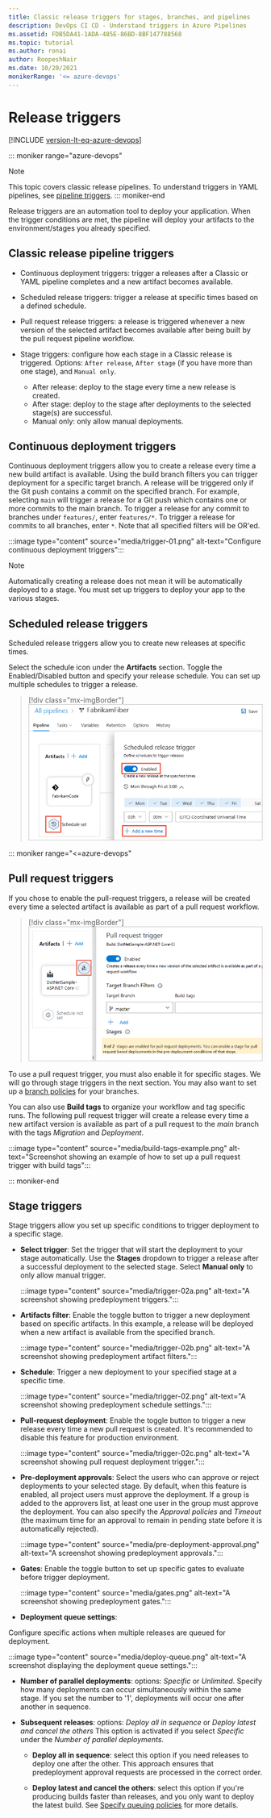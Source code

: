 ```yaml
---
title: Classic release triggers for stages, branches, and pipelines
description: DevOps CI CD - Understand triggers in Azure Pipelines
ms.assetid: FDB5DA41-1ADA-485E-86BD-8BF147788568
ms.topic: tutorial
ms.author: ronai
author: RoopeshNair
ms.date: 10/20/2021
monikerRange: '<= azure-devops'
---
```


# Release triggers

[!INCLUDE [version-lt-eq-azure-devops](../../includes/version-lt-eq-azure-devops.md)]



::: moniker range="azure-devops"
> [!NOTE] 
> This topic covers classic release pipelines. To understand triggers in YAML pipelines, see [pipeline triggers](../build/triggers.md).
::: moniker-end

Release triggers are an automation tool to deploy your application. When the trigger conditions are met, the pipeline will deploy your artifacts to the environment/stages you already specified. 

## Classic release pipeline triggers

- Continuous deployment triggers: trigger a releases after a Classic or YAML pipeline completes and a new artifact becomes available.

- Scheduled release triggers: trigger a release at specific times based on a defined schedule.

- Pull request release triggers: a release is triggered whenever a new version of the selected artifact becomes available after being built by the pull request pipeline workflow.

- Stage triggers: configure how each stage in a Classic release is triggered. Options: `After release`, `After stage` (if you have more than one stage), and `Manual only`. 
    - After release: deploy to the stage every time a new release is created. 
    - After stage: deploy to the stage after deployments to the selected stage(s) are successful. 
    - Manual only: only allow manual deployments.

<a id="release-triggers"></a>

## Continuous deployment triggers

Continuous deployment triggers allow you to create a release every time a new build artifact is available. Using the build branch filters you can trigger deployment for a specific target branch. A release will be triggered only if the Git push contains a commit on the specified branch. For example, selecting `main` will trigger a release for a Git push which contains one or more commits to the main branch. To trigger a release for any commit to branches under `features/`, enter `features/*`. To trigger a release for commits to all branches, enter `*`. Note that all specified filters will be OR'ed.

:::image type="content" source="media/trigger-01.png" alt-text="Configure continuous deployment triggers":::

> [!NOTE]
> Automatically creating a release does not mean it will be automatically deployed to a stage. You must set up triggers to deploy your app to the various stages.

<a id="scheduled-triggers"></a>

## Scheduled release triggers

Scheduled release triggers allow you to create new releases at specific times.

Select the schedule icon under the **Artifacts** section. Toggle the Enabled/Disabled button and specify your release schedule. You can set up multiple schedules to trigger a release.

> [!div class="mx-imgBorder"]
> ![Defining schedules to trigger releases](media/trigger-04.png)

::: moniker range="<=azure-devops"

<a id="prsettrigger"></a>

## Pull request triggers

If you chose to enable the pull-request triggers, a release will be created every time a selected artifact is available as part of a pull request workflow.

> [!div class="mx-imgBorder"]
> ![Configure a pull request trigger.](media/trigger-01a.png)

To use a pull request trigger, you must also enable it for specific stages. We will go through stage triggers in the next section. You may also want to set up a [branch policies](../../repos/git/pr-status-policy.md) for your branches.

You can also use **Build tags** to organize your workflow and tag specific runs. The following pull request trigger will create a release every time a new artifact version is available as part of a pull request to the *main* branch with the tags *Migration* and *Deployment*.

:::image type="content" source="media/build-tags-example.png" alt-text="Screenshot showing an example of how to set up a pull request trigger with build tags":::

::: moniker-end

## Stage triggers

Stage triggers allow you set up specific conditions to trigger deployment to a specific stage.

- **Select trigger**:
  Set the trigger that will start the deployment to your stage automatically. Use the **Stages** dropdown to trigger a release after a successful deployment to the selected stage. Select **Manual only** to only allow manual trigger.

    :::image type="content" source="media/trigger-02a.png" alt-text="A screenshot showing predeployment triggers.":::

- **Artifacts filter**:
  Enable the toggle button to trigger a new deployment based on specific artifacts. In this example, a release will be deployed when a new artifact is available from the specified branch.

    :::image type="content" source="media/trigger-02b.png" alt-text="A screenshot showing predeployment artifact filters.":::

- **Schedule**:
  Trigger a new deployment to your specified stage at a specific time.

    :::image type="content" source="media/trigger-02.png" alt-text="A screenshot showing predeployment schedule settings.":::    

- **Pull-request deployment**:
  Enable the toggle button to trigger a new release every time a new pull request is created. It's recommended to disable this feature for production environment.

    :::image type="content" source="media/trigger-02c.png" alt-text="A screenshot showing pull request deployment trigger.":::    

- **Pre-deployment approvals**:
Select the users who can approve or reject deployments to your selected stage. By default, when this feature is enabled, all project users must approve the deployment. If a group is added to the approvers list, at least one user in the group must approve the deployment. You can also specify the *Approval policies* and *Timeout* (the maximum time for an approval to remain in pending state before it is automatically rejected).

    :::image type="content" source="media/pre-deployment-approval.png" alt-text="A screenshot showing predeployment approvals."::: 

- **Gates**:
Enable the toggle button to set up specific gates to evaluate before trigger deployment.

    :::image type="content" source="media/gates.png" alt-text="A screenshot showing predeployment gates."::: 

- **Deployment queue settings**:

Configure specific actions when multiple releases are queued for deployment.

:::image type="content" source="media/deploy-queue.png" alt-text="A screenshot displaying the deployment queue settings.":::

- **Number of parallel deployments**: options: *Specific* or *Unlimited*. Specify how many deployments can occur simultaneously within the same stage. If you set the number to '1', deployments will occur one after another in sequence.
  
- **Subsequent releases**: options: *Deploy all in sequence* or *Deploy latest and cancel the others* This option is activated if you select *Specific* under the *Number of parallel deployments*.
  
  - **Deploy all in sequence**: select this option if you need releases to deploy one after the other. This approach ensures that predeployment approval requests are processed in the correct order.
      
  - **Deploy latest and cancel the others**: select this option if you're producing builds faster than releases, and you only want to deploy the latest build. See [Specify queuing policies](../process/stages.md?tabs=classic#specify-queuing-policies) for more details.
